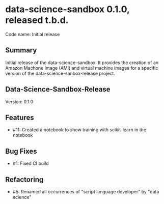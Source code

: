 # data-science-sandbox 0.1.0, released t.b.d.

Code name: Initial release

## Summary

Initial release of the data-science-sandbox. It provides the creation of an Amazon Machone Image (AMI) and virtual machine images for a specific version of the data-science-sanbox-release project.

## Data-Science-Sandbox-Release

Version: 0.1.0

## Features

 - #11: Created a notebook to show training with scikit-learn in the notebook

## Bug Fixes

 - #1: Fixed CI build

## Refactoring

 - #5: Renamed all occurrences of "script language developer" by "data science"
